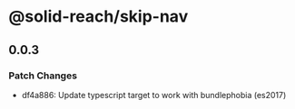 # @solid-reach/skip-nav

## 0.0.3
### Patch Changes

- df4a886: Update typescript target to work with bundlephobia (es2017)
